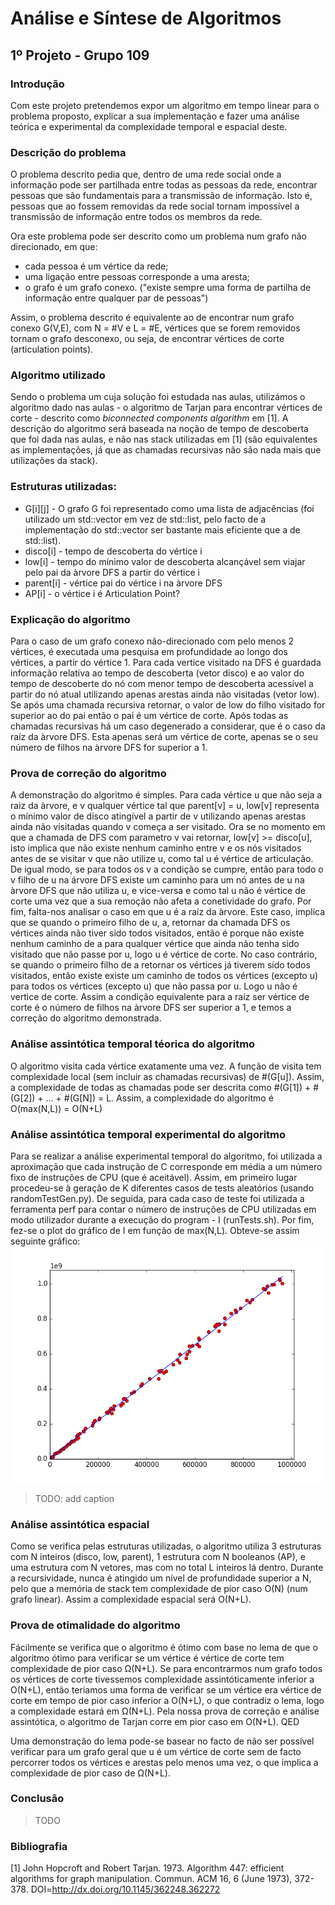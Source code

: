 # Análise e Síntese de Algoritmos
## 1º Projeto - Grupo 109

### Introdução
Com este projeto pretendemos expor um algoritmo em tempo linear para o problema proposto, explicar a sua implementação e fazer uma análise teórica e experimental da complexidade temporal e espacial deste.

### Descrição do problema
O problema descrito pedia que, dentro de uma rede social onde a informação pode ser partilhada entre todas as pessoas da rede, encontrar pessoas que são fundamentais para a transmissão de informação. Isto é, pessoas que ao fossem removidas da rede social tornam impossível a transmissão de informação entre todos os membros da rede.

Ora este problema pode ser descrito como um problema num grafo não direcionado, em que:
 + cada pessoa é um vértice da rede;
 + uma ligação entre pessoas corresponde a uma aresta;
 + o grafo é um grafo conexo. ("existe sempre uma
forma de partilha de informação entre qualquer par de pessoas")

Assim, o problema descrito é equivalente ao de encontrar num grafo conexo G(V,E), com N = #V e L = #E, vértices que se forem removidos tornam o grafo desconexo, ou seja, de encontrar vértices de corte (articulation points).

### Algoritmo utilizado
Sendo o problema um cuja solução foi estudada nas aulas, utilizámos o algoritmo dado nas aulas - o algoritmo de Tarjan para encontrar vértices de corte - descrito como _biconnected components algorithm_ em [1]. A descrição do algoritmo será baseada na noção de tempo de descoberta que foi dada nas aulas, e não nas stack utilizadas em [1] (são equivalentes as implementações, já que as chamadas recursivas não são nada mais que utilizações da stack).

### Estruturas utilizadas:
+ G\[i]\[j] - O grafo G foi representado como uma lista de adjacências (foi utilizado um std::vector em vez de std::list, pelo facto de a implementação do std::vector ser bastante mais eficiente que a de std::list).
+ disco\[i] - tempo de descoberta do vértice i
+ low\[i] - tempo do mínimo valor de descoberta alcançável sem viajar pelo pai da àrvore DFS a partir do vértice i
+ parent\[i] - vértice pai do vértice i na àrvore DFS
+ AP[i] - o vértice i é Articulation Point?

### Explicação do algoritmo
 Para o caso de um grafo conexo não-direcionado com pelo menos 2 vértices, é executada uma pesquisa em profundidade ao longo dos vértices, a partir do vértice 1. Para cada vertice visitado na DFS é guardada informação relativa ao tempo de descoberta (vetor disco) e ao valor do tempo de descoberte do nó com menor tempo de descoberta acessível a partir do nó atual utilizando apenas arestas ainda não visitadas (vetor low). Se após uma chamada recursiva retornar, o valor de low do filho visitado for superior ao do pai então o pai é um vértice de corte.
Após todas as chamadas recursivas há um caso degenerado a considerar, que é o caso da raíz da àrvore DFS. Esta apenas será um vértice de corte, apenas se o seu número de filhos na àrvore DFS for superior a 1.

### Prova de correção do algoritmo
A demonstração do algoritmo é simples. Para cada vértice u que não seja a raiz da àrvore, e v qualquer vértice tal que parent[v] = u, low[v] representa o mínimo valor de disco atingível a partir de v utilizando apenas arestas ainda não visitadas quando v começa a ser visitado. Ora se no momento em que a chamada de DFS com parametro v vai retornar, low\[v] >= disco\[u], isto implica que não existe nenhum caminho entre v e os nós visitados antes de se visitar v que não utilize u, como tal u é vértice de articulação. De igual modo, se para todos os v a condição se cumpre, então para todo o v filho de u na árvore DFS existe um caminho para um nó antes de u na àrvore DFS que não utiliza u, e vice-versa e como tal u não é vértice de corte uma vez que a sua remoção não afeta a conetividade do grafo. Por fim, falta-nos analisar o caso em que u é a raíz da àrvore. Este caso, implica que se quando o primeiro filho de u, a, retornar da chamada DFS os vértices ainda não tiver sido todos visitados, então é porque não existe nenhum caminho de a para qualquer vértice que ainda não tenha sido visitado que não passe por u, logo u é vértice de corte. No caso contrário, se quando o primeiro filho de a retornar os vértices já tiverem sido todos visitados, então existe existe um caminho de todos os vértices (excepto u) para todos os vértices (excepto u) que não passa por u. Logo u não é vertice de corte. Assim a condição equivalente para a raíz ser vértice de corte é o número de filhos na àrvore DFS ser superior a 1, e temos a correção do algoritmo demonstrada.

### Análise assintótica temporal téorica do algoritmo
O algoritmo visita cada vértice exatamente uma vez. A função de visita tem complexidade local (sem incluir as chamadas recursivas) de #(G[u]). Assim, a complexidade de todas as chamadas pode ser descrita como #(G[1]) + #(G[2]) + ... + #(G[N]) = L.
Assim, a complexidade do algoritmo é O(max(N,L)) = O(N+L)

### Análise assintótica temporal experimental do algoritmo
Para se realizar a análise experimental temporal do algoritmo, foi utilizada a aproximação que cada instrução de C corresponde em média a um número fixo de instruções de CPU (que é aceitável). Assim, em primeiro lugar procedeu-se à geração de K diferentes casos de tests aleatórios (usando randomTestGen.py). De seguida, para cada caso de teste foi utilizada a ferramenta perf para contar o número de instruções de CPU utilizadas em modo utilizador durante a execução do program - I (runTests.sh). Por fim, fez-se o plot do gráfico de I em função de max(N,L). Obteve-se assim seguinte gráfico:
![Gráfico 1](analiseExp.png)
> TODO: add caption

### Análise assintótica espacial
Como se verifica pelas estruturas utilizadas, o algoritmo utiliza 3 estruturas com N inteiros (disco, low, parent), 1 estrutura com N booleanos (AP), e uma estrutura com N vetores, mas com no total L inteiros lá dentro. Durante a recursividade, nunca é atingido um nível de profundidade superior a N, pelo que a memória de stack tem complexidade de pior caso O(N) (num grafo linear). Assim a complexidade espacial será O(N+L).

### Prova de otimalidade do algoritmo
Fácilmente se verifica que o algoritmo é ótimo com base no lema de que o algoritmo ótimo para verificar se um vértice é vértice de corte tem complexidade de pior caso  &Omega;(N+L). Se para encontrarmos num grafo todos os vértices de corte tivessemos complexidade assintóticamente inferior a O(N+L), então teriamos uma forma de verificar se um vértice era vértice de corte em tempo de pior caso inferior a O(N+L), o que contradiz o lema, logo a complexidade estará em &Omega;(N+L). Pela nossa prova de correção e análise assintótica, o algoritmo de Tarjan corre em pior caso em O(N+L). QED

Uma demonstração do lema pode-se basear no facto de não ser possível verificar para um grafo geral que u é um vértice de corte sem de facto percorrer todos os vértices e arestas pelo menos uma vez, o que implica a complexidade de pior caso de  &Omega;(N+L).


### Conclusão
> TODO

### Bibliografia
[1] John Hopcroft and Robert Tarjan. 1973. Algorithm 447: efficient algorithms for graph manipulation. Commun. ACM 16, 6 (June 1973), 372-378. DOI=http://dx.doi.org/10.1145/362248.362272
